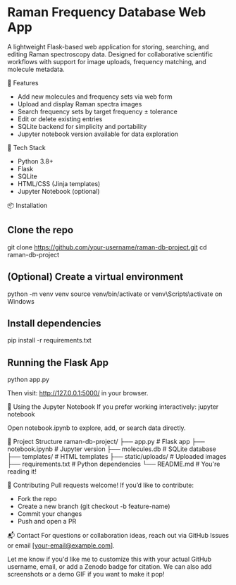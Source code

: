 # Raman Frequency Database Web App

A lightweight Flask-based web application for storing, searching, and editing Raman spectroscopy data. Designed for collaborative scientific workflows with support for image uploads, frequency matching, and molecule metadata.

🚀 Features
- Add new molecules and frequency sets via web form
- Upload and display Raman spectra images
- Search frequency sets by target frequency ± tolerance
- Edit or delete existing entries
- SQLite backend for simplicity and portability
- Jupyter notebook version available for data exploration

🧰 Tech Stack
- Python 3.8+
- Flask
- SQLite
- HTML/CSS (Jinja templates)
- Jupyter Notebook (optional)

📦 Installation
## Clone the repo
git clone https://github.com/your-username/raman-db-project.git
cd raman-db-project

## (Optional) Create a virtual environment
python -m venv venv
source venv/bin/activate
or venv\Scripts\activate on Windows

## Install dependencies
pip install -r requirements.txt



## Running the Flask App
python app.py


Then visit: http://127.0.0.1:5000/ in your browser.

📓 Using the Jupyter Notebook
If you prefer working interactively:
jupyter notebook


Open notebook.ipynb to explore, add, or search data directly.

📁 Project Structure
raman-db-project/
├── app.py                  # Flask app
├── notebook.ipynb          # Jupyter version
├── molecules.db            # SQLite database
├── templates/              # HTML templates
├── static/uploads/         # Uploaded images
├── requirements.txt        # Python dependencies
└── README.md               # You're reading it!



🤝 Contributing
Pull requests welcome! If you’d like to contribute:
- Fork the repo
- Create a new branch (git checkout -b feature-name)
- Commit your changes
- Push and open a PR

📬 Contact
For questions or collaboration ideas, reach out via GitHub Issues or email [your-email@example.com].

Let me know if you'd like me to customize this with your actual GitHub username, email, or add a Zenodo badge for citation. We can also add screenshots or a demo GIF if you want to make it pop!
